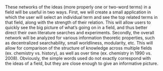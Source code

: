 These networks of the ideas (more properly one or two-word terms) in a field will be useful in two ways. First, we will create a small application in which the user will select an individual term and see the top related terms in that field, along with the strength of their relation. This will allow users to quickly see the big picture of what’s going on in a field, and thus better direct their own literature searches and experiments. Secondly, the overall network will be analyzed for various information theoretic properties, such as decentralized searchability, small worldliness, modularity, etc. This will allow for comparison of the structure of knowledge across multiple fields (ex. chemistry vs. history), as well as over time (ex. chemistry in 1990 vs. 2008). Obviously, the simple words used do not exactly correspond with the ideas of a field, but they are close enough to give an informative picture.